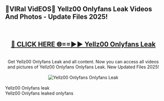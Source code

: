 <h2>🔴VIRal VidEOS🔴 Yellz00 Onlyfans Leak Videos And Photos - Update Files 2025!</h2>
<br>
<div align="center">
<h2><a href="https://213.232.235.80/live/video.php?q=yellz00-onlyfans" rel="nofollow">🔴 CLICK HERE 🌐==►► Yellz00 Onlyfans Leak</a></h2>
<br>
Get Yellz00 Onlyfans Leak and all content. Now you can access all videos and pictures of Yellz00 Onlyfans Onlyfans Leak. New Updated Files 2025!
<br>
<br>
<a href="https://213.232.235.80/live/video.php?q=yellz00-onlyfans" rel="nofollow" data-target="animated-image.originalLink"><img src="https://i.imgur.com/dJHk4Zq.gif" alt="Yellz00 Onlyfans Onlyfans Leak" style="max-width: 100%; display: inline-block;" data-target="animated-image.originalImage"></a>
</div>
<br>
Yellz00 Onlyfans leak<br>
Yellz00 Onlyfans leaked onlyfans